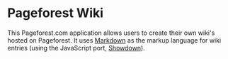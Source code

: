 Pageforest Wiki
===
This Pageforest.com application allows users to create their own wiki's hosted on Pageforest.
It uses [Markdown] as the markup language for wiki entries (using the JavaScript port, [Showdown]).

  [Markdown]: http://daringfireball.net/projects/markdown/
  [Showdown]: http://attacklab.net/showdown/showdown-v0.9.zip